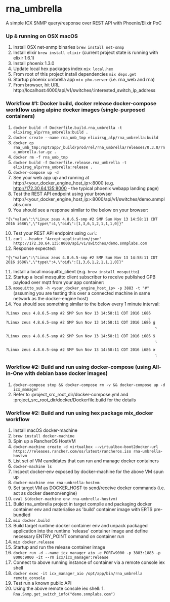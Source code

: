 # rna_umbrella
A simple ICX SNMP query/response over REST API with Phoenix/Elixir PoC

### Up & running on OSX macOS
1. Install OSX net-snmp binaries `brew install net-snmp`
2. Install elixir `brew install elixir` (current project state is running with elixir 1.6.1)
3. Install phoenix 1.3.0
4. Update local hex packages index `mix local.hex`
5. From root of this project install dependencies `mix deps.get`
6. Startup phoenix umbrella app `mix phx.server` (i.e. rna_web and rna)
7. From browser, hit URL http://localhost:4000/api/v1/switches/:interested_switch_ip_address

### Workflow #1: Docker build, docker release docker-compose workflow using alpine docker images (single-purposed containers)
1. `docker build -f Dockerfile.build.rna_umbrella -t elixirsg_alp/rna_umbrella:build .`
2. `docker create --name rna_umb_tmp elixirsg_alp/rna_umbrella:build`
3. `docker cp rna_umb_tmp:/opt/app/_build/prod/rel/rna_umbrella/releases/0.3.0/rna_umbrella.tar.gz .`
4. `docker rm -f rna_umb_tmp`
5. `docker build -f Dockerfile.release.rna_umbrella -t elixirsg_alp/rna_umbrella:release .`
6. `docker-compose up -d`
7. See your web app up and running at http://<your_docker_engine_host_ip>:8000 (e.g. http://172.30.64.135:8000 - the typical phoenix webapp landing page)
8. Test the REST API endpoint using your browser http://<your_docker_engine_host_ip>:8000/api/v1/switches/demo.snmplabs.com
  1. You should see a response similar to the below on your browser:
  ```
  "{\"value\":\"Linux zeus 4.8.6.5-smp #2 SMP Sun Nov 13 14:58:11 CDT 2016 i686\",\"type\":4,\"oid\":[1,3,6,1,2,1,1,1,0]}"
  ```
10. Test your REST API endpoint using `curl`:
  1. `curl --header "Accept:application/json" http://172.30.64.135:8000/api/v1/switches/demo.snmplabs.com`
  2. Response expected:
  ```
  "{\"value\":\"Linux zeus 4.8.6.5-smp #2 SMP Sun Nov 13 14:58:11 CDT 2016 i686\",\"type\":4,\"oid\":[1,3,6,1,2,1,1,1,0]}"
  ```
11. Install a local mosquitto_client (e.g. `brew install mosquitto`)
12. Startup a local mosquitto client subscriber to receive published GPB payload over mqtt from your app container:
  1. `mosquitto_sub -h <your_docker_engine_host_ip> -p 3883 -t "#"` (assuming you are testing this over a connected machine in same network as the docker-engine host)
  2. You should see something similar to the below every 1 minute interval:
  ```
  ?Linux zeus 4.8.6.5-smp #2 SMP Sun Nov 13 14:58:11 CDT 2016 i686
                                                                 -͕
  ?Linux zeus 4.8.6.5-smp #2 SMP Sun Nov 13 14:58:11 CDT 2016 i686 ġ
                                                                    -͕

  ?Linux zeus 4.8.6.5-smp #2 SMP Sun Nov 13 14:58:11 CDT 2016 i686 š
                                                                    -͕

  ?Linux zeus 4.8.6.5-smp #2 SMP Sun Nov 13 14:58:11 CDT 2016 i686 ơ
                                                                    -͕
  ```

### Workflow #2: Build and run using docker-compose (using All-in-One with debian base docker images)
1. `docker-compose stop && docker-compose rm -v && docker-compose up -d icx_manager`
2. Refer to :project_src_root_dir/docker-compose.yml and :project_src_root_dir/docker/Dockerfile.build for the details

### Workflow #2: Build and run using hex package mix_docker workflow
1. Install macOS docker-machine
  1. `brew install docker-machine`
2. Spin up a RancherOS HostVM
  1. `docker-machine create -d virtualbox --virtualbox-boot2docker-url https://releases.rancher.com/os/latest/rancheros.iso rna-umbrella-hostvm`
3. List set of VM candidates that can run and manage docker containers
  1. `docker-machine ls`
4. Inspect docker-env exposed by docker-machine for the above VM spun up
  1. `docker-machine env rna-umbrella-hostvm`
5. Set target VM as DOCKER_HOST to send/receive docker commands (i.e. act as docker daemon/engine)
  1. `eval $(docker-machine env rna-umbrella-hostvm)`
6. Build rna_umbrella project in target compile and packaging docker container env and materialise as 'build' container image with ERTS pre-bundled
  1. `mix docker.build`
7. Build target runtime docker container env and unpack packaged application into the runtime 'release' container image and define necessary ENTRY_POINT command on container run
  1. `mix docker.release`
8. Startup and run the release container image
  1. `docker run -d --name icx_manager_aio -e PORT=9000 -p 3883:1883 -p 8000:9000 -it --rm icx/icx_manager:release`
9. Connect to above running instance of container via a remote console iex shell
  1. `docker exec -it icx_manager_aio /opt/app/bin/rna_umbrella remote_console`
10. Test run a known public API
  1. Using the above remote console iex shell:
    1. `Rna.Snmp.get_switch_info("demo.snmplabs.com")`
